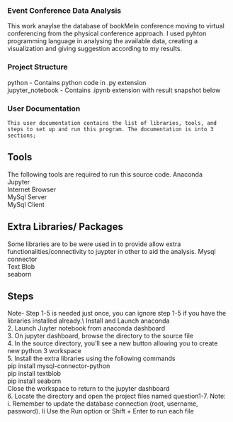 ### Event Conference Data Analysis
This work anaylse the database of bookMeIn conference moving to virtual conferencing from the physical conference approach. I used pyhton programming language in analysing the available data, creating a visualization and giving suggestion according to my results.

### Project Structure
python - Contains python code in .py extension\
jupyter_notebook -  Contains .ipynb extension with result snapshot below

### User Documentation
	This user documentation contains the list of libraries, tools, and steps to set up and run this program. The documentation is into 3 sections;

## Tools 
The following tools are required to run this source code.
Anaconda\
Jupyter\
Internet Browser\
MySql Server\
MySql Client

## Extra Libraries/ Packages
Some libraries are to be were used in to provide allow extra functionalities/connectivity to juypter in other to aid the analysis.
Mysql connector \
Text Blob\
seaborn

## Steps
Note- Step 1-5 is needed just once, you can ignore step 1-5 if you have the libraries installed already.\ Install and Launch anaconda\
2. Launch Juyter notebook from anaconda dashboard\
3. On jupyter dashboard, browse the directory to the source file\
4. In the source directory, you’ll see a new button allowing you to create new python 3 workspace\
5. Install the extra libraries using the following commands\
pip install mysql-connector-python\
pip install textblob\
pip install seaborn\
Close the workspace to return to the jupyter dashboard \
6. Locate the directory and open the project files named question1-7. 
Note: 
i. Remember to update the database connection (root, username, password).
Ii Use the Run option or Shift + Enter to run each file